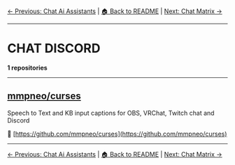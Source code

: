 [← Previous: Chat Ai Assistants](chat-ai-assistants.txt) | [🏠 Back to README](../README.md) | [Next: Chat Matrix →](chat-matrix.txt)

---

# CHAT DISCORD

**1 repositories**

---

## [mmpneo/curses](https://github.com/mmpneo/curses)

Speech to Text and KB input captions for OBS, VRChat, Twitch chat and Discord

🔗 [https://github.com/mmpneo/curses](https://github.com/mmpneo/curses)

---


[← Previous: Chat Ai Assistants](chat-ai-assistants.txt) | [🏠 Back to README](../README.md) | [Next: Chat Matrix →](chat-matrix.txt)
